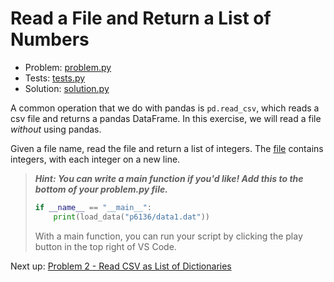 # Read a File and Return a List of Numbers

- Problem: [problem.py](problem.py)
- Tests: [tests.py](tests.py)
- Solution: [solution.py](solution.py)

A common operation that we do with pandas is `pd.read_csv`, which reads a csv file and returns a pandas DataFrame. In this exercise, we will read a file _without_ using pandas.

Given a file name, read the file and return a list of integers. The [file](data1.dat) contains integers, with each integer on a new line.

> **_Hint: You can write a main function if you'd like! Add this to the bottom of your problem.py file._**
>
> ```python
> if __name__ == "__main__":
>     print(load_data("p6136/data1.dat"))
> ```
>
> With a main function, you can run your script by clicking the play button in the top right of VS Code.

Next up: [Problem 2 - Read CSV as List of Dictionaries](../p6897/index.md)
